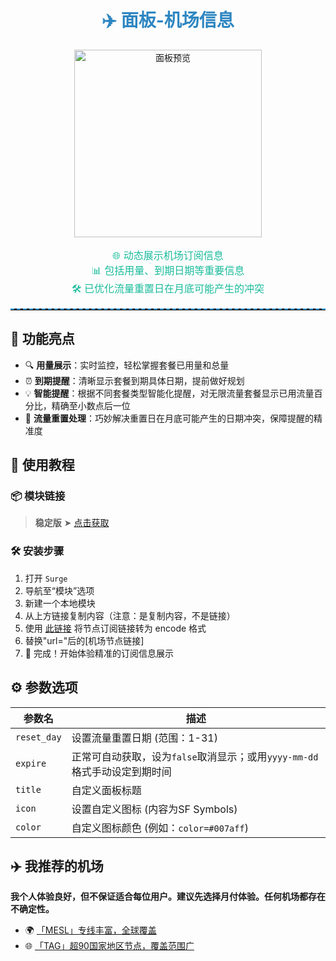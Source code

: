 <div align="center">

<h1 style="color: #2E86C1;">✈️ 面板-机场信息</h1>

<img src="https://raw.githubusercontent.com/cc63/Surge/main/Module/Panel/Sub-info/Moore/Sub-info.PNG" width="300" alt="面板预览">
<br>

<p style="font-size: 16px; color: #1ABC9C;">
🌐 动态展示机场订阅信息
<br>
📊 包括用量、到期日期等重要信息
<br>
🛠️ 已优化流量重置日在月底可能产生的冲突
</p>

<hr style="border-top: 2px dashed #3498DB;">

</div>

## 🌟 功能亮点

- 🔍 **用量展示**：实时监控，轻松掌握套餐已用量和总量
- ⏰ **到期提醒**：清晰显示套餐到期具体日期，提前做好规划
- 💡 **智能提醒**：根据不同套餐类型智能化提醒，对无限流量套餐显示已用流量百分比，精确至小数点后一位
- 📅 **流量重置处理**：巧妙解决重置日在月底可能产生的日期冲突，保障提醒的精准度

## 🚀 使用教程

### 📦 模块链接

> **稳定版** ➤ [点击获取](https://raw.githubusercontent.com/cc63/Surge/main/Module/Panel/Sub-info/Moore/Sub-info.sgmodule)

### 🛠 安装步骤

1. 打开 `Surge`
2. 导航至“模块”选项
3. 新建一个本地模块
4. 从上方链接复制内容（注意：是复制内容，不是链接）
5. 使用 [此链接](https://www.urlencoder.org/zh/) 将节点订阅链接转为 encode 格式
6. 替换"url="后的[机场节点链接]
7. 🎉 完成！开始体验精准的订阅信息展示

## ⚙️ 参数选项

| 参数名     | 描述                                         |
|-----------|---------------------------------------------|
| `reset_day` | 设置流量重置日期 (范围：1-31)                   |
| `expire`   | 正常可自动获取，设为`false`取消显示；或用`yyyy-mm-dd`格式手动设定到期时间 |
| `title`    | 自定义面板标题                               |
| `icon`     | 设置自定义图标 (内容为SF Symbols)              |
| `color`    | 自定义图标颜色 (例如：`color=#007aff`)        |


## ✈️ 我推荐的机场

**我个人体验良好，但不保证适合每位用户。建议先选择月付体验。任何机场都存在不确定性。**

- 🌍 [「MESL」专线丰富，全球覆盖](https://in.mesl.cloud/#/register?code=YiKXC8T0)
- 🌐 [「TAG」超90国家地区节点，覆盖范围广](https://tagss01.pro/#/auth/xfm2jXlF)
